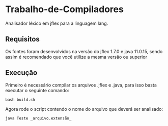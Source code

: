 # Trabalho-de-Compiladores

Analisador léxico em jflex para a linguagem lang.

## Requisitos
Os fontes foram desenvolvidos na versão do jflex 1.7.0 e java 11.0.15, sendo assim é recomendado que você utilize a mesma versão ou superior

## Execução
Primeiro é necessário compilar os arquivos .jflex e .java, para isso basta executar o seguinte comando:
```
bash build.sh
```
Agora rode o script contendo o nome do arquivo que deverá ser analisado:
```
java Teste _arquivo.extensão_
```
